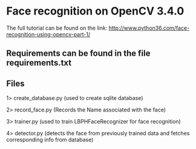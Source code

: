 # Face recognition on OpenCV 3.4.0 

The full tutorial can be found on the link: http://www.python36.com/face-recognition-using-opencv-part-1/

## Requirements can be found in the file requirements.txt

## Files

1> create_database.py (used to create sqlite database)

2> record_face.py (Records the Name associated with the face)

3> trainer.py (used to train LBPHFaceRecognizer for face recognition)

4> detector.py (detects the face from previously trained data and fetches corresponding info from database) 

